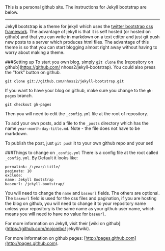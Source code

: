 
This is a personal github site.
The instructions for Jekyll bootstrap are below.

----


Jekyll bootstrap is a theme for jekyll which uses the [twitter bootstrap css             framework](https://github.com/twitter/bootstrap).
The advantage of jekyll is that it is self hosted (or hosted on github) and that you can write in markdown on a text editor and just git push new posts to a server which         produces html files. The advantage of this theme is so that you can start blogging       almost right away without having to worry about making a theme.

###Setting up
To start you own blog, simply `git clone` the [repository on github](https://github.com/ nhoss2/jekyll-bootstrap). You could also press the "fork" button on github.

    git clone git://github.com/nhoss2/jekyll-bootstrap.git

If you want to have your blog on github, make sure you change to the `gh-pages` branch.

    git checkout gh-pages

Then you will need to edit the `_config.yml` file at the root of repository.

To add your own posts, add a file to the `_posts` directory which has the name `year-month-day-title.md`. Note - the file does not have to be markdown.

To publish the post, just `git push` it to your own github repo and your set!

###Things to change on `_config.yml`
There is a config file at the root called `_config.yml`. By Default it looks like:

    permalink: /:year/:title/
    paginate: 10
    exclude:
    name: Jekyll Bootstrap
    baseurl: /jekyll-bootstrap/

You will need to change the `name` and `baseurl` fields. The others are optional.
The `baseurl` field is used for the css files and pagination, if you are hosting the     blog on github, you will need to change it to your repository name unless your           repository is the same name as your github user name, which means you will need to have  no value for `baseurl`.

For more information on Jekyll, visit their [wiki on github](https://github.com/mojombo/ jekyll/wiki).

For more information on github pages: [http://pages.github.com](http://pages.github.com).
